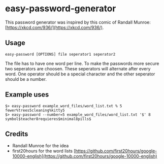 # easy-password-generator

This password generator was inspired by this comic of Randall Munroe: [https://xkcd.com/936/](https://xkcd.com/936/).

## Usage

```
easy-password [OPTIONS] file seperator1 seperator2
```

The file has to have one word per line.
To make the passwords more secure two seperators are choosen. These seperators will alternate after every word.
One operator should be a special character and the other seperator should be a number.

## Example uses

```
$> easy-password example_word_files/word_list.txt % 5
fewer%trees5cleaning%kitty5
$> easy-password --number=5 example_word_files/word_list.txt '$' 8
symbol$teacher8requieres$minimal8pills$
```

## Credits

- Randall Munroe for the idea
- first20hours for the word lists [https://github.com/first20hours/google-10000-english](https://github.com/first20hours/google-10000-english)
